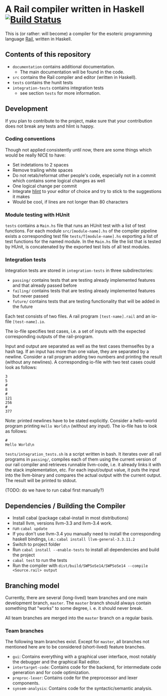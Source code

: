 ﻿# A Rail compiler written in Haskell [![Build Status](https://travis-ci.org/SWP-Ubau-SoSe2014-Haskell/SWPSoSe14.svg?branch=master)](https://travis-ci.org/SWP-Ubau-SoSe2014-Haskell/SWPSoSe14)

This is (or rather: will become) a compiler for the esoteric programming
language [Rail](http://esolangs.org/wiki/Rail), written in Haskell.

## Contents of this repository

- `documentation` contains additional documentation.
  - The main documentation will be found in the code.
- `src` contains the Rail compiler and editor (written in Haskell).
- `tests` contains the hunit tests
- `integration-tests` contains integration tests
  - see section `tests` for more information.

## Development

If you plan to contribute to the project,
make sure that your contribution does not break any tests and hlint is happy.

### Coding conventions

Though not applied consistently until now,
there are some things which would be really NICE to have:

- Set indetations to 2 spaces
- Remove trailing white spaces
- Do not retab/reformat other people's code, especially not in a commit which
  contains some logical changes as well
- One logical change per commit
- Integrate [hlint](https://hackage.haskell.org/package/hlint) to your editor of
  choice and try to stick to the suggestions it makes
- Would be cool, if lines are not longer than 80 characters

### Module testing with HUnit

`tests` contains a `Main.hs` file that runs an HUnit test with a list of test
functions. For each module `src/[module-name].hs` of the compiler pipeline
exists a corresponding test file `tests/T[module-name].hs` exporting a list of
test functions for the named module. In the `Main.hs` file the list that is
tested by HUnit, is concatenated by the exported test lists of all test modules.

### Integration tests

Integration tests are stored in `integration-tests` in three subdirectories:
- `passing/` contains tests that are testing already implemented features and
  that already passed before
- `failing/` contains tests that are testing already implemented features but
  never passed
- `future/` contains tests that are testing functionality that will be added
   in the future

Each test consists of two files. A rail program `[test-name].rail` and an
io-file `[test-name].io`.

The io-file specifies test cases, i.e. a set of inputs
with the expected corresponding outputs of the rail-program.

Input and output
are separated as well as the test cases themselfes by a hash tag. If an input
has more than one value, they are separated by a newline. Consider a rail
program adding two numbers and printing the result (without any newlines). A
corresponding io-file with two test cases could look as follows:

```
3
5
#
8
#
121
256
#
377
```

Note: printed newlines have to be stated explicitly. Consider a hello-world
program printing `Hello World\n` (without any input). The io-file has to look
as follows:

```
#
Hello World\n
```

`tests/integration_tests.sh` is a script written in bash. It iterates over all
rail programs in `passing/`, compiles each of them using the current version of
our rail compiler and retrieves runnable llvm-code, i.e. it already links it
with the stack implementation, etc. For each input/output value, it puts the
input into the llvm-binary and compares the actual output with the current
output. The result will be printed to stdout.

(TODO: do we have to run cabal first manually?)

## Dependencies / Building the Compiler

- Install cabal (package cabal-install in most distributions)
- Install llvm, versions llvm-3.3 and llvm-3.4 work.
- run `cabal update`
- If you don't use llvm-3.4 you manually need to install the corresponding haskell bindings, i.e.: `cabal install llvm-general-3.3.11.2`
- Switch to project folder
- Run `cabal install --enable-tests` to install all dependencies and build the project
- `cabal test` to run the tests
- Run the compiler with `dist/build/SWPSoSe14/SWPSoSe14 --compile <Source.rail> output`

## Branching model

Currently, there are several (long-lived) team branches and one main development branch,
`master`. The `master` branch should always contain something that "works" to
some degree, i. e. it should never break.

All team branches are merged into the `master` branch on a regular basis.

### Team branches

The following team branches exist. Except for `master`, all branches not mentioned
here are to be considered (short-lived) feature branches.

- `gui`: Contains everything with a graphical user interface, most notably the debugger
    and the graphical Rail editor.
- `intertarget-code`: Contains code for the backend, for intermediate code generation and
    for code optimization.
- `preproc-lexer`: Contains code for the preprocessor and lexer components.
- `synsem-analysis`: Contains code for the syntactic/semantic analysis.
